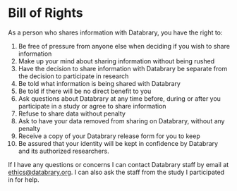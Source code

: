 # Bill of Rights

As a person who shares information with Databrary, you have the right to:

1. Be free of pressure from anyone else when deciding if you wish to share information
2. Make up your mind about sharing information without being rushed
3. Have the decision to share information with Databrary be separate from the decision to participate in research
4. Be told what information is being shared with Databrary
5. Be told if there will be no direct benefit to you
6. Ask questions about Databrary at any time before, during or after you participate in a study or agree to share information
7. Refuse to share data without penalty
8. Ask to have your data removed from sharing on Databrary, without any penalty
9. Receive a copy of your Databrary release form for you to keep
10. Be assured that your identity will be kept in confidence by Databrary and its authorized researchers.

If I have any questions or concerns I can  contact Databrary staff by email at ethics@databrary.org. I can also ask the staff from the study I participated in for help.
